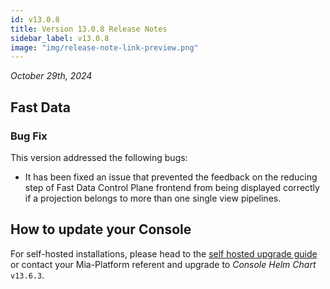 ```yaml
---
id: v13.0.8
title: Version 13.0.8 Release Notes
sidebar_label: v13.0.8
image: "img/release-note-link-preview.png"
---
```


_October 29th, 2024_

## Fast Data

### Bug Fix

This version addressed the following bugs:

* It has been fixed an issue that prevented the feedback on the reducing step of Fast Data Control Plane frontend from being displayed correctly if a projection belongs to more than one single view pipelines.


## How to update your Console

For self-hosted installations, please head to the [self hosted upgrade guide](/infrastructure/self-hosted/installation-chart/100_how-to-upgrade.md) or contact your Mia-Platform referent and upgrade to _Console Helm Chart_ `v13.6.3`.
